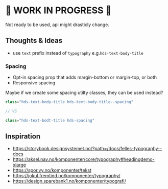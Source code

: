 # 🚨 WORK IN PROGRESS 🚨

Not ready to be used, api might drasticly change.

## Thoughts & Ideas

- use `text` prefix instead of `typography` e.g.`hds-text-body-title`

### Spacing

- Opt-in spacing prop that adds margin-bottom or margin-top, or both
- Responsive spacing

Maybe if we create some spacing utilty classes, they can be used instead?

```jsx
class="hds-text-body-title hds-text-body-title--spacing"

// VS

class="hds-text-bodt-title hds-spacing"
```

## Inspiration

- https://storybook.designsystemet.no/?path=/docs/felles-typography--docs
- https://aksel.nav.no/komponenter/core/typography#headingdemo-xlarge
- https://spor.vy.no/komponenter/tekst
- https://jokul.fremtind.no/komponenter/typography/
- https://design.sparebank1.no/komponenter/typografi/
